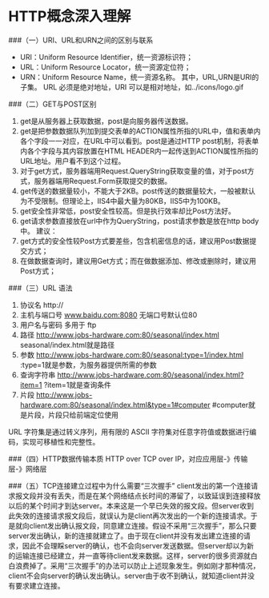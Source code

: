 HTTP概念深入理解
===

###（一）URI、URL和URN之间的区别与联系
* URI：Uniform Resource Identifier，统一资源标识符；
* URL：Uniform Resource Locator，统一资源定位符；
* URN：Uniform Resource Name，统一资源名称。
其中，URL,URN是URI的子集。
URL 必须是绝对地址，URI 可以是相对地址，如../icons/logo.gif

###（二）GET与POST区别
1. get是从服务器上获取数据，post是向服务器传送数据。
2. get是把参数数据队列加到提交表单的ACTION属性所指的URL中，值和表单内各个字段一一对应，在URL中可以看到。post是通过HTTP post机制，将表单内各个字段与其内容放置在HTML HEADER内一起传送到ACTION属性所指的URL地址。用户看不到这个过程。
3. 对于get方式，服务器端用Request.QueryString获取变量的值，对于post方式，服务器端用Request.Form获取提交的数据。
4. get传送的数据量较小，不能大于2KB。post传送的数据量较大，一般被默认为不受限制。但理论上，IIS4中最大量为80KB，IIS5中为100KB。
5. get安全性非常低，post安全性较高。但是执行效率却比Post方法好。
6. get请求参数直接放在url中作为QueryString，post请求参数是放在http body中。
建议：
1. get方式的安全性较Post方式要差些，包含机密信息的话，建议用Post数据提交方式；
2. 在做数据查询时，建议用Get方式；而在做数据添加、修改或删除时，建议用Post方式；

###（三）URL 语法
1. 协议名
http://
2. 主机与端口号
www.baidu.com:8080 无端口号默认位80
3. 用户名与密码
多用于 ftp
4. 路径
http://www.jobs-hardware.com:80/seasonal/index.html
seasonal/index.html就是路径
5. 参数
http://www.jobs-hardware.com:80/seasonal:type=1/index.html
:type=1就是参数，为服务器提供所需的参数
6. 查询字符串
http://www.jobs-hardware.com:80/seasonal/index.html?item=1
?item=1就是查询条件
7. 片段
http://www.jobs-hardware.com:80/seasonal/index.html&type=1#computer
\#computer就是片段，片段只给前端定位使用

URL 字符集是通过转义序列，用有限的 ASCII 字符集对任意字符值或数据进行编码，实现可移植性和完整性。

###（四）HTTP数据传输本质
HTTP over TCP over IP，对应应用层-》传输层-》网络层

###（五）TCP连接建立过程中为什么需要“三次握手”
client发出的第一个连接请求报文段并没有丢失，而是在某个网络结点长时间的滞留了，以致延误到连接释放以后的某个时间才到达server。本来这是一个早已失效的报文段。但server收到此失效的连接请求报文段后，就误认为是client再次发出的一个新的连接请求。于是就向client发出确认报文段，同意建立连接。假设不采用“三次握手”，那么只要server发出确认，新的连接就建立了。由于现在client并没有发出建立连接的请求，因此不会理睬server的确认，也不会向server发送数据。但server却以为新的运输连接已经建立，并一直等待client发来数据。这样，server的很多资源就白白浪费掉了。采用“三次握手”的办法可以防止上述现象发生。例如刚才那种情况，client不会向server的确认发出确认。server由于收不到确认，就知道client并没有要求建立连接。

